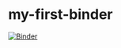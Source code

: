 # my-first-binder
[![Binder](https://mybinder.org/badge_logo.svg)](https://mybinder.org/v2/gh/Buschke/my-first-binder/HEAD)
